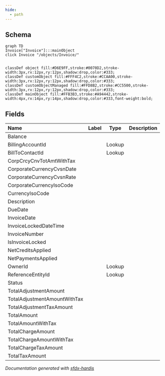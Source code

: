 ```yaml
---
hide:
  - path
---
```



## Schema

```mermaid
graph TD
Invoice["Invoice"]:::mainObject
click Invoice "/objects/Invoice/"


classDef object fill:#D6E9FF,stroke:#0070D2,stroke-width:3px,rx:12px,ry:12px,shadow:drop,color:#333;
classDef customObject fill:#FFF4C2,stroke:#CCAA00,stroke-width:3px,rx:12px,ry:12px,shadow:drop,color:#333;
classDef customObjectManaged fill:#FFD8B2,stroke:#CC5500,stroke-width:3px,rx:12px,ry:12px,shadow:drop,color:#333;
classDef mainObject fill:#FFB3B3,stroke:#A94442,stroke-width:4px,rx:14px,ry:14px,shadow:drop,color:#333,font-weight:bold;

```


<!-- Object description -->

## Fields

| Name      | Label | Type | Description |
| :-------- | :---- | :--: | :---------- | 
| Balance |  |  | <!-- --> |
| BillingAccountId |  | Lookup | <!-- --> |
| BillToContactId |  | Lookup | <!-- --> |
| CorpCrcyCnvTotAmtWithTax |  |  | <!-- --> |
| CorporateCurrencyCvsnDate |  |  | <!-- --> |
| CorporateCurrencyCvsnRate |  |  | <!-- --> |
| CorporateCurrencyIsoCode |  |  | <!-- --> |
| CurrencyIsoCode |  |  | <!-- --> |
| Description |  |  | <!-- --> |
| DueDate |  |  | <!-- --> |
| InvoiceDate |  |  | <!-- --> |
| InvoiceLockedDateTime |  |  | <!-- --> |
| InvoiceNumber |  |  | <!-- --> |
| IsInvoiceLocked |  |  | <!-- --> |
| NetCreditsApplied |  |  | <!-- --> |
| NetPaymentsApplied |  |  | <!-- --> |
| OwnerId |  | Lookup | <!-- --> |
| ReferenceEntityId |  | Lookup | <!-- --> |
| Status |  |  | <!-- --> |
| TotalAdjustmentAmount |  |  | <!-- --> |
| TotalAdjustmentAmountWithTax |  |  | <!-- --> |
| TotalAdjustmentTaxAmount |  |  | <!-- --> |
| TotalAmount |  |  | <!-- --> |
| TotalAmountWithTax |  |  | <!-- --> |
| TotalChargeAmount |  |  | <!-- --> |
| TotalChargeAmountWithTax |  |  | <!-- --> |
| TotalChargeTaxAmount |  |  | <!-- --> |
| TotalTaxAmount |  |  | <!-- --> |








_Documentation generated with [sfdx-hardis](https://sfdx-hardis.cloudity.com)_
